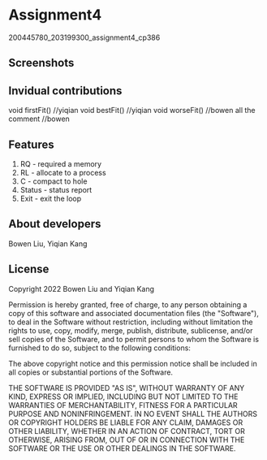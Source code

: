 # Assignment4
200445780_203199300_assignment4_cp386

## Screenshots

## Invidual contributions
void firstFit() //yiqian
void bestFit() //yiqian
void worseFit() //bowen
all the comment //bowen



## Features
1. RQ - required a memory
2. RL - allocate to a process
3. C - compact to hole
4. Status - status report
5. Exit - exit the loop
 
## About developers
Bowen Liu,
Yiqian Kang

## License
Copyright 2022 Bowen Liu and Yiqian Kang

Permission is hereby granted, free of charge, to any person obtaining a copy of this software and associated documentation files (the "Software"), to deal in the Software without restriction, including without limitation the rights to use, copy, modify, merge, publish, distribute, sublicense, and/or sell copies of the Software, and to permit persons to whom the Software is furnished to do so, subject to the following conditions:

The above copyright notice and this permission notice shall be included in all copies or substantial portions of the Software.

THE SOFTWARE IS PROVIDED "AS IS", WITHOUT WARRANTY OF ANY KIND, EXPRESS OR IMPLIED, INCLUDING BUT NOT LIMITED TO THE WARRANTIES OF MERCHANTABILITY, FITNESS FOR A PARTICULAR PURPOSE AND NONINFRINGEMENT. IN NO EVENT SHALL THE AUTHORS OR COPYRIGHT HOLDERS BE LIABLE FOR ANY CLAIM, DAMAGES OR OTHER LIABILITY, WHETHER IN AN ACTION OF CONTRACT, TORT OR OTHERWISE, ARISING FROM, OUT OF OR IN CONNECTION WITH THE SOFTWARE OR THE USE OR OTHER DEALINGS IN THE SOFTWARE.
